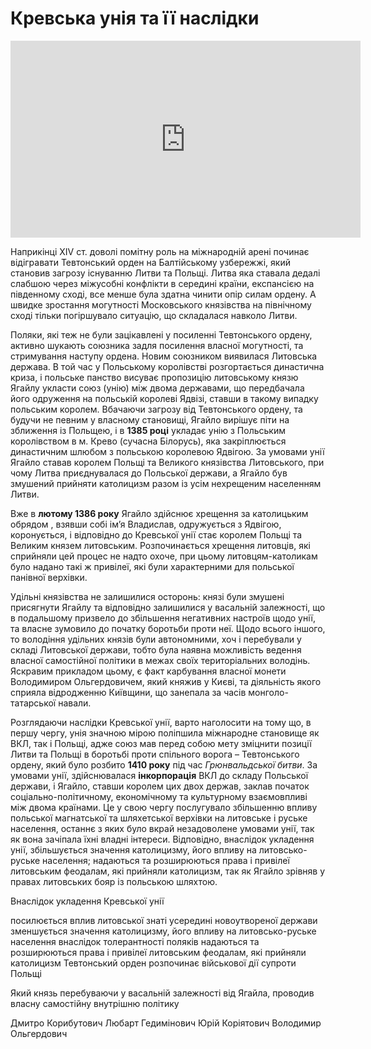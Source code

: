 # Кревська унія та її наслідки


<div class="fluidMedia">
<iframe align="center" width="560" height="315" src="https://www.youtube.com/embed/oWNF_ix0-D8" frameborder="0" allowfullscreen></iframe>
</div>
<div class="popup">
</div>

<p>Наприкінці XIV ст. доволі помітну роль на міжнародній арені починає відігравати Тевтонський орден на Балтійському узбережжі, який становив загрозу існуванню Литви та Польщі. Литва яка ставала дедалі слабшою через міжусобні конфлікти в середині країни, експансією на південному сході, все менше була здатна чинити опір силам ордену. А швидке зростання могутності Московського князівства на північному сході тільки погіршувало ситуацію, що складалася навколо Литви. </p>
<p>Поляки, які теж не були зацікавлені у посиленні Тевтонського ордену, активно шукають союзника задля посилення власної могутності, та стримування наступу ордена. Новим союзником виявилася Литовська держава. В той час у Польському королівстві розгортається династична криза, і польське панство висуває пропозицію литовському князю Ягайлу укласти союз (унію) між двома державами, що передбачала його одруження на польській королеві Ядвізі, ставши в такому випадку польським королем. Вбачаючи загрозу від Тевтонського ордену, та будучи не певним у власному становищі, Ягайло вирішує піти на зближення із Польщею, і в <b>1385 році</b> укладає унію з Польським королівством в м. Крево (сучасна Білорусь), яка закріплюється династичним шлюбом з польською королевою Ядвігою. За умовами унії Ягайло ставав королем Польщі та Великого князівства Литовського, при чому Литва приєднувалася до Польської держави, а Ягайло був змушений прийняти католицизм разом із усім нехрещеним населенням Литви.</p>
<p>Вже в <b>лютому 1386 року</b> Ягайло здійснює хрещення за католицьким обрядом , взявши собі ім’я Владислав, одружується з Ядвігою, коронується, і відповідно до Кревської унії стає королем Польщі та Великим князем литовським. Розпочинається хрещення литовців, які сприйняли цей процес не надто охоче, при цьому литовцям-католикам було надано такі ж привілеї, які були характерними для польської панівної верхівки.</p>
<p>Удільні князівства не залишилися осторонь: князі були змушені присягнути Ягайлу та відповідно залишилися у васальній залежності, що в подальшому призвело до збільшення негативних настроїв щодо унії, та власне зумовило до початку боротьби проти неї. Щодо всього іншого, то володіння удільних князів були автономними, хоч і перебували у складі Литовської держави, тобто була наявна можливість ведення власної самостійної політики в межах своїх територіальних володінь. Яскравим прикладом цьому, є факт карбування власної монети Володимиром Ольгердовичем, який княжив у Києві, та діяльність якого сприяла відродженню Київщини, що занепала за часів монголо-татарської навали.</p>
<p>Розглядаючи наслідки Кревської унії, варто наголосити на тому що, в першу чергу, унія значною мірою поліпшила міжнародне становище як ВКЛ, так і Польщі, адже союз мав перед собою мету зміцнити позиції Литви та Польщі в боротьбі проти спільного ворога – Тевтонського ордену, який було розбито <b>1410 року</b> під час <i>Грюнвальдської битви</i>. За умовами унії, здійснювалася <b>інкорпорація</b> ВКЛ до складу Польської держави, і Ягайло, ставши королем цих двох держав, заклав початок соціально-політичному, економічному та культурному взаємовпливі між двома країнами. Це у свою чергу послугувало збільшенню впливу польської магнатської та шляхетської верхівки на литовське і руське населення, останнє з яких було вкрай незадоволене умовами унії, так як вона зачіпала їхні владні інтереси. Відповідно, внаслідок укладення унії, збільшується значення католицизму, його впливу на литовсько-руське населення; надаються та розширюються права і привілеї литовським феодалам, які прийняли католицизм, так як Ягайло зрівняв у правах литовських бояр із польською шляхтою.</p>

<quiz>
<question>
	<p>Внаслідок укладення Кревської унії</p>
        <answer>посилюється вплив литовської знаті усередині новоутвореної держави</answer>
	<answer>зменшується значення католицизму, його впливу на литовсько-руське населення внаслідок толерантності поляків</answer>
        <answer correct>надаються та розширюються права і привілеї литовським феодалам, які прийняли католицизм</answer>
	<answer>Тевтонський орден розпочинає військової дії супроти Польщі</answer>
</question>

<question>
	<p>Який князь перебуваючи у васальній залежності від Ягайла, проводив власну самостійну внутрішню політику</p>
        <answer>Дмитро Корибутович</answer>
	<answer>Любарт Гедимінович</answer>
        <answer>Юрій Коріятович</answer>
	<answer correct>Володимир Ольгердович</answer>
</question>
</quiz>